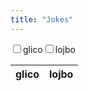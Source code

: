 ```yaml
---
title: "Jokes"
---
```


<div class="w-full">
  <input
    type="checkbox"
    id="hide-column-glico"
    class="hide-column-checkbox-glico"
  /><label
    for="hide-column-glico"
    class="hide-column-button-glico inline-block rounded-l bg-blue-500 hover:bg-blue-600 focus:bg-blue-600 text-white font-bold uppercase leading-normal select-none py-2 px-4"
    >glico</label
  ><input
    type="checkbox"
    id="hide-column-lojbo"
    class="hide-column-checkbox-lojbo"
  /><label
    for="hide-column-lojbo"
    class="hide-column-button-lojbo inline-block rounded-r bg-blue-500 hover:bg-blue-600 focus:bg-blue-600 text-white font-bold uppercase leading-normal select-none py-2 px-4"
    >lojbo</label
  >
  <table
    class="mt-2 table-fixed max-w-full border font-light dark:border-neutral-500 text-left text-sm"
  >
    <thead class="border-b italic dark:border-neutral-500">
      <tr>
        <th scope="col" class="px-6 py-4 column-class-glico">glico</th>
        <th scope="col" class="px-6 py-4 column-class-lojbo">lojbo</th>
      </tr>
    </thead>
    <tbody></tbody>
  </table>
</div>
